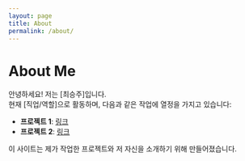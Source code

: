 ```yaml
---
layout: page
title: About
permalink: /about/
---
```


# About Me

안녕하세요! 저는 [최승주]입니다.  
현재 [직업/역할]으로 활동하며, 다음과 같은 작업에 열정을 가지고 있습니다:

- **프로젝트 1**: [링크](https://example.com)
- **프로젝트 2**: [링크](https://example.com)

이 사이트는 제가 작업한 프로젝트와 저 자신을 소개하기 위해 만들어졌습니다.
